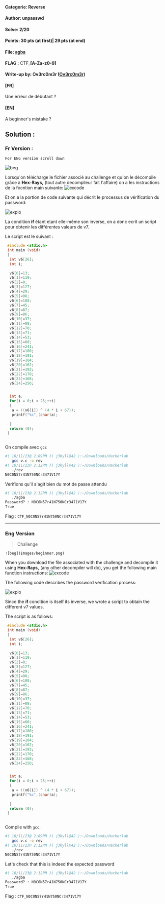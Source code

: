 #### Categorie: Reverse 
#### **Author**: unpasswd
#### Solve: 2/20 
#### Points: 30 pts (at first)| 29 pts (at end)
#### File: [agba](./Files/agba)    

**FLAG** : CTF_**[A-Za-z0-9]**
#### Write-up by: Ov3rc0m3r ([Ov3rc0m3r](https://))

#### **[FR]**
Une erreur de débutant ?
#### **[EN]**

A beginner's mistake ?

## Solution :
### Fr Version : 

`For ENG version scroll down` 

![beg](Images/beginner.png)

Lorsqu'on télécharge le fichier associé au challenge et qu'on le décompile grâce à **Hex-Rays,** (tout autre decompileur fait l'affaire) on a les instructions de la focntion main suivante:
![excode](Images/excode.png) 

Et on a la portion de code suivante qui décrit le processus de vérification du password:

![explo](Images/explo.png)

La condition **if** étant etant elle-même son inverse, on a donc ecrit un script pour obtenir les différentes valeurs de v7.

Le script est le suivant : 
```C
 #include <stdio.h>
 int main (void)
 {
  int v6[26];
  int i;
  
  v6[0]=13;
  v6[1]=119;
  v6[2]=8;
  v6[3]=127;
  v6[4]=29;
  v6[5]=98;
  v6[6]=108;
  v6[7]=45;
  v6[8]=87;
  v6[9]=86;
  v6[10]=37;
  v6[11]=88;
  v6[12]=70;
  v6[13]=71;
  v6[14]=53;
  v6[15]=60;
  v6[16]=241;
  v6[17]=180;
  v6[18]=191;
  v6[19]=184;
  v6[20]=162;
  v6[21]=193;
  v6[22]=170;
  v6[23]=168;
  v6[24]=250;


  int a;
  for(i = 0;i < 25;++i)
  {
   a = ((v6[i]) ^ (4 * i + 67));
   printf("%c",(char)a);
  
  }
  return (0);
 }
 
```

On compile avec `gcc` 

```bash
#( 10/11/23@ 2:09PM )( j3kyll@42 ):~/Downloads/Hackerlab
   gcc v.c -o rev
#( 10/11/23@ 2:12PM )( j3kyll@42 ):~/Downloads/Hackerlab
   ./rev 
N0C0N57r41N750NCr3471V17Y
```

Verifions qu'il s'agit bien du mot de passe attendu 

```bash
#( 10/11/23@ 2:12PM )( j3kyll@42 ):~/Downloads/Hackerlab
   ./agba 
Password? : N0C0N57r41N750NCr3471V17Y
True
```

Flag : `CTF_N0C0N57r41N750NCr3471V17Y` 

------------------------------------------------------------------

### Eng Version 
> Challenge
> 
	![beg](Images/beginner.png)


When you download the file associated with the challenge and decompile it using **Hex-Rays,** (any other decompiler will do), you get the following main function instructions:
![excode](Images/excode.png) 

The following code describes the password verification process:

![explo](Images/explo.png)

Since the **if** condition is itself its inverse, we wrote a script to obtain the different v7 values.

The script is as follows: 
```C
 #include <stdio.h>
 int main (void)
 {
  int v6[26];
  int i;
  
  v6[0]=13;
  v6[1]=119;
  v6[2]=8;
  v6[3]=127;
  v6[4]=29;
  v6[5]=98;
  v6[6]=108;
  v6[7]=45;
  v6[8]=87;
  v6[9]=86;
  v6[10]=37;
  v6[11]=88;
  v6[12]=70;
  v6[13]=71;
  v6[14]=53;
  v6[15]=60;
  v6[16]=241;
  v6[17]=180;
  v6[18]=191;
  v6[19]=184;
  v6[20]=162;
  v6[21]=193;
  v6[22]=170;
  v6[23]=168;
  v6[24]=250;


  int a;
  for(i = 0;i < 25;++i)
  {
   a = ((v6[i]) ^ (4 * i + 67));
   printf("%c",(char)a);
  
  }
  return (0);
 }
 
```

Compile with `gcc`. 

```bash
#( 10/11/23@ 2:09PM )( j3kyll@42 ):~/Downloads/Hackerlab
   gcc v.c -o rev
#( 10/11/23@ 2:12PM )( j3kyll@42 ):~/Downloads/Hackerlab
   ./rev 
N0C0N57r41N750NCr3471V17Y
```

Let's check that this is indeed the expected password

```bash
#( 10/11/23@ 2:12PM )( j3kyll@42 ):~/Downloads/Hackerlab
   ./agba 
Password? : N0C0N57r41N750NCr3471V17Y
True
```

Flag : `CTF_N0C0N57r41N750NCr3471V17Y` 
